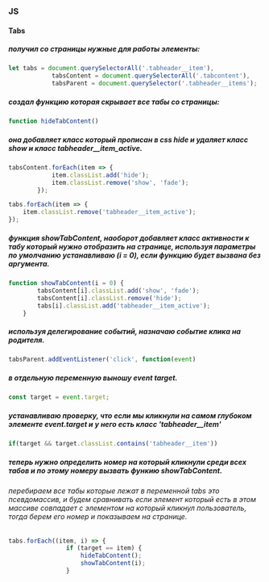 ### JS
#### Tabs
##### получил со страницы нужные для работы элементы:
```javascript
let tabs = document.querySelectorAll('.tabheader__item'),
		    tabsContent = document.querySelectorAll('.tabcontent'),
            tabsParent = document.querySelector('.tabheader__items');
```
##### создал функцию которая скрывает все табы со страницы:
```javascript
function hideTabContent()
```
##### она добавляет класс который прописан в css hide и удаляет класс show и класс tabheader__item_active.
```javascript
tabsContent.forEach(item => {
            item.classList.add('hide');
            item.classList.remove('show', 'fade');
        });

tabs.forEach(item => {
    item.classList.remove('tabheader__item_active');
});        
```
##### функция showTabContent, наоборот добавляет класс активности к табу который нужно отобразить на странице, используя параметры по умолчанию устанавливаю (i = 0), если функцию будет вызвана без аргумента.
```javascript
function showTabContent(i = 0) {
        tabsContent[i].classList.add('show', 'fade');
        tabsContent[i].classList.remove('hide');
        tabs[i].classList.add('tabheader__item_active');
    }
```
##### используя делегирование событий, назначаю событие клика на родителя.
```javascript
tabsParent.addEventListener('click', function(event)
```
##### в отдельную переменную выношу event target.
```javascript
const target = event.target;
```
##### устанавливаю проверку, что если мы кликнули на самом глубоком элементе event.target и у него есть класс 'tabheader__item'
```javascript
if(target && target.classList.contains('tabheader__item'))
```
##### теперь нужно определить номер на который кликнули среди всех табов и по этому номеру вызвать функию showTabContent.
###### перебираем все табы которые лежат в переменной tabs это псевдомассив, и будем сравнивать если элемент который есть в этом массиве совпадает с элементом на который кликнул пользователь, тогда берем его номер и показываем на странице.
```javascript
tabs.forEach((item, i) => {
                if (target == item) {
                    hideTabContent();
                    showTabContent(i);
                }
```